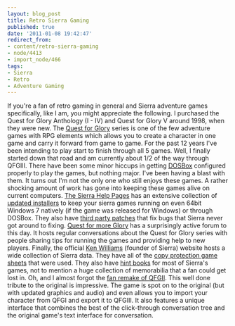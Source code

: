 ```yaml
---
layout: blog_post
title: Retro Sierra Gaming
published: true
date: '2011-01-08 19:42:47'
redirect_from:
- content/retro-sierra-gaming
- node/4413
- import_node/466
tags:
- Sierra
- Retro
- Adventure Gaming
---
```


If you're a fan of retro gaming in general and Sierra adventure games specifically, like I am, you might appreciate the following. I purchased the Quest for Glory Anthology (I - IV) and Quest for Glory V around 1998, when they were new. The [Quest for Glory](http://en.wikipedia.org/wiki/Quest_for_Glory) series is one of the few adventure games with RPG elements which allows you to create a character in one game and carry it forward from game to game. For the past 12 years I've been intending to play start to finish through all 5 games. Well, I finally started down that road and am currently about 1/2 of the way through QFGIII. There have been some minor hiccups in getting [DOSBox](http://www.dosbox.com) configured properly to play the games, but nothing major. I've been having a blast with them. It turns out I'm not the only one who still enjoys these games. A rather shocking amount of work has gone into keeping these games alive on current computers. [The Sierra Help Pages](http://sierrahelp.com/) has an extensive collection of [updated installers](http://sierrahelp.com/Patches-Updates/NewSierraInstallers.html) to keep your sierra games running on even 64bit Windows 7 natively (if the game was released for Windows) or through DOSBox. They also have [third party patches](http://sierrahelp.com/Patches-Updates/Patches-Updates.html) that fix bugs that Sierra never got around to fixing. [Quest for more Glory](http://www.questformoreglory.com/) has a surprisingly active forum to this day. It hosts regular conversations about the Quest for Glory series with people sharing tips for running the games and providing help to new players. Finally, the official [Ken Williams](http://www.sierragamers.com/) (founder of Sierra) website hosts a wide collection of Sierra data. They have all of the [copy protection game sheets](http://www.sierragamers.com/aspx/m/634055) that were used. They also have [hint books](http://www.sierragamers.com/aspx/m/629854) for most of Sierra's games, not to mention a huge collection of memorabilia that a fan could get lost in. Oh, and I almost forgot the [fan remake of QFGII](http://www.agdinteractive.com/games/qfg2/). This well done tribute to the original is impressive. The game is spot on to the original (but with updated graphics and audio) and even allows you to import your character from QFGI and export it to QFGIII. It also features a unique interface that combines the best of the click-through conversation tree and the original game's text interface for conversation.
